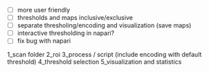 

- [ ] more user friendly 
- [ ] thresholds and maps inclusive/exclusive
- [ ] separate thresholing/encoding and visualization (save maps)
- [ ] interactive thresholding in napari?
- [ ] fix bug with napari

1_scan folder
2_roi
3_process / script (include encoding with default threshold)
4_threshold selection
5_visualization and statistics
